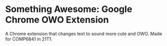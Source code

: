 # Something Awesome: Google Chrome OWO Extension
A Chrome extension that changes text to sound more cute and OWO. Made for COMP6841 in 21T1.
